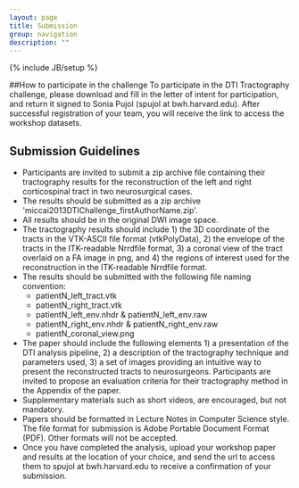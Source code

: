 ```yaml
---
layout: page
title: Submission
group: navigation
description: ""
---
```

{% include JB/setup %}


##How to participate in the challenge
To participate in the DTI Tractography challenge, please download and fill in the letter of intent for participation, and return it signed to Sonia Pujol (spujol at bwh.harvard.edu). After successful registration of your team, you will receive the link to access the workshop datasets. 

## Submission Guidelines

* Participants are invited to submit a zip archive file containing their tractography results for the reconstruction of the left and right corticospinal tract in two neurosurgical cases.
* The results should be submitted as a zip archive 'miccai2013DTIChallenge_firstAuthorName.zip'.
* All results should be in the original DWI image space.
* The tractography results should include 1) the 3D coordinate of the tracts in the VTK-ASCII file format (vtkPolyData), 2) the envelope of the tracts in the ITK-readable Nrrdfile format,  3) a coronal view of the tract overlaid on a FA image in png, and 4) the regions of interest used for the reconstruction in the ITK-readable Nrrdfile format.
* The results should be submitted with the following file naming convention: 
   * patientN_left_tract.vtk
   * patientN_right_tract.vtk
   * patientN_left_env.nhdr & patientN_left_env.raw
   * patientN_right_env.nhdr & patientN_right_env.raw
   * patientN_coronal_view.png
* The paper should include the following elements 1) a presentation of the DTI analysis pipeline, 2) a description of the tractography technique and parameters used, 3) a set of images providing an intuitive way to present the reconstructed tracts to neurosurgeons. Participants are invited to propose an evaluation criteria for their tractography method in the Appendix of the paper.
* Supplementary materials such as short videos, are encouraged, but not mandatory.
* Papers should be formatted in Lecture Notes in Computer Science style. The file format for submission is Adobe Portable Document Format (PDF). Other formats will not be accepted.
* Once you have completed the analysis, upload your workshop paper and results at the location of your choice, and send the url to access them to spujol at bwh.harvard.edu to receive a confirmation of your submission.




